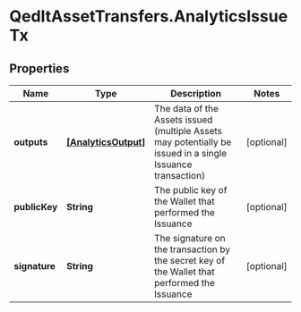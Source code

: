 # QedItAssetTransfers.AnalyticsIssueTx

## Properties
Name | Type | Description | Notes
------------ | ------------- | ------------- | -------------
**outputs** | [**[AnalyticsOutput]**](AnalyticsOutput.md) | The data of the Assets issued (multiple Assets may potentially be issued in a single Issuance transaction) | [optional] 
**publicKey** | **String** | The public key of the Wallet that performed the Issuance | [optional] 
**signature** | **String** | The signature on the transaction by the secret key of the Wallet that performed the Issuance | [optional] 



